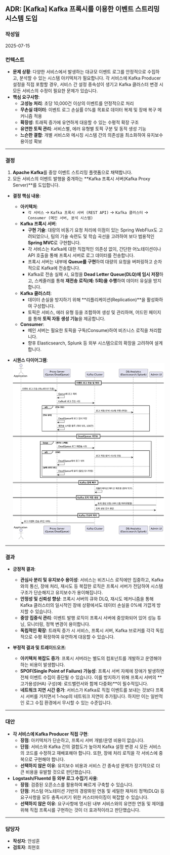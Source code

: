 ## ADR: [Kafka] Kafka 프록시를 이용한 이벤트 스트리밍 시스템 도입

### **작성일**
2025-07-15

### **컨텍스트**

-   **문제 상황**: 다양한 서비스에서 발생하는 대규모 이벤트 로그를 안정적으로 수집하고, 분석할 수 있는 시스템 아키텍처가 필요합니다. 
각 서비스에 Kafka Producer 설정을 직접 포함할 경우, 서비스 간 설정 종속성이 생기고 Kafka 클러스터 변경 시 모든 서비스의 수정이 필요한 문제가 있습니다.
-   **핵심 요구사항**:
    -   **고성능 처리**: 초당 10,000건 이상의 이벤트를 안정적으로 처리
    -   **무손실 데이터**: 이벤트 로그 손실률 0%를 목표로 데이터 복제 및 장애 복구 메커니즘 적용
    -   **확장성**: 트래픽 증가에 유연하게 대응할 수 있는 수평적 확장 구조
    -   **유연한 토픽 관리**: 서비스별, 에러 유형별 토픽 구분 및 동적 생성 기능
    -   **느슨한 결합**: 개별 서비스와 메시징 시스템 간의 의존성을 최소화하여 유지보수 용이성 확보

---

### **결정**

1.  **Apache Kafka**를 중앙 이벤트 스트리밍 플랫폼으로 채택합니다.
2.  모든 서비스의 이벤트 발행을 중개하는 **Kafka 프록시 서버(Kafka Proxy Server)**를 도입합니다.

-   **결정 핵심 내용**:
    -   **아키텍처**:
        -   `각 서비스` → `Kafka 프록시 서버 (REST API)` → `Kafka 클러스터` → `Consumer (메인 서버, 분석 시스템)`
    -   **Kafka 프록시 서버**:
        -   **구현 기술**: 대량의 비동기 요청 처리에 이점이 있는 Spring WebFlux도 고려되었으나, 팀의 기술 숙련도 및 학습 곡선을 고려하여 보다 범용적인 **Spring MVC**로 구현합니다.
        -   각 서비스는 Kafka에 대한 직접적인 의존성 없이, 간단한 어노테이션이나 API 호출을 통해 프록시 서버로 로그 데이터를 전송합니다.
        -   프록시 서버는 내부에 **Queue를 구현**하여 대량의 요청을 버퍼링하고 순차적으로 Kafka에 전송합니다.
        -   Kafka로 전송 실패 시, 요청을 **Dead Letter Queue(DLQ)에 임시 저장**하고, 스케줄러를 통해 **재전송 로직(예: 5회)을 수행**하여 데이터 유실을 방지합니다.
    -   **Kafka 클러스터**:
        -   데이터 손실을 방지하기 위해 **리플리케이션(Replication)**을 활성화하여 구성합니다. 
        -   토픽은 서비스, 에러 유형 등을 조합하여 생성 및 관리하며, 어드민 페이지를 통해 **토픽 자동 생성 기능**을 제공합니다. 
    -   **Consumer**:
        -   메인 서버는 필요한 토픽을 구독(Consume)하여 비즈니스 로직을 처리합니다.
        -   향후 Elasticsearch, Splunk 등 외부 시스템으로의 확장을 고려하여 설계합니다. 

-   **시퀀스 다이어그램**:
![img.png](kafka_sequence.png)
---

### **결과**

-   **긍정적 결과**:
    -   **관심사 분리 및 유지보수 용이성**: 서비스는 비즈니스 로직에만 집중하고, Kafka와의 통신, 장애 처리, 재시도 등 복잡한 로직은 프록시 서버가 전담하여 시스템 구조가 단순해지고 유지보수가 용이해집니다.
    -   **안정성 및 신뢰성 향상**: 프록시 서버의 큐와 DLQ, 재시도 메커니즘을 통해 Kafka 클러스터의 일시적인 장애 상황에서도 데이터 손실을 0%에 가깝게 방지할 수 있습니다.
    -   **중앙 집중식 관리**: 이벤트 발행 로직이 프록시 서버에 중앙화되어 있어 성능 튜닝, 모니터링, 정책 변경이 용이합니다.
    -   **독립적인 확장**: 트래픽 증가 시 서비스, 프록시 서버, Kafka 브로커를 각각 독립적으로 수평 확장하여 유연하게 대응할 수 있습니다.

-   **부정적 결과 및 트레이드오프**:
    -   **아키텍처 복잡도 증가**: 프록시 서버라는 별도의 컴포넌트를 개발하고 운영해야 하는 비용이 발생합니다.
    -   **SPOF(Single Point of Failure) 가능성**: 프록시 서버 자체에 장애가 발생하면 전체 이벤트 수집이 중단될 수 있습니다. 이를 방지하기 위해 프록시 서버의 **고가용성(HA) 구성(예: 로드밸런서와 함께 다중화)**이 필수적입니다.
    -   **네트워크 지연 시간 증가**: 서비스가 Kafka로 직접 이벤트를 보내는 것보다 프록시 서버를 거치면서 1-hop의 네트워크 지연이 추가됩니다. 하지만 이는 일반적인 로그 수집 환경에서 무시할 수 있는 수준입니다.

---

### **대안**

-   **각 서비스에 Kafka Producer 직접 구현**:
    -   **장점**: 아키텍처가 단순하고, 프록시 서버 개발/운영 비용이 없습니다.
    -   **단점**: 서비스와 Kafka 간의 결합도가 높아져 Kafka 설정 변경 시 모든 서비스의 코드를 수정하고 재배포해야 합니다. 또한, 장애 처리 로직을 각 서비스에 중복으로 구현해야 합니다.
    -   **선택하지 않은 이유**: 유지보수 비용과 서비스 간 종속성 문제가 장기적으로 더 큰 비용을 유발할 것으로 판단했습니다.
-   **Logstash/Fluentd 등 외부 로그 수집기 사용**:
    -   **장점**: 검증된 오픈소스를 활용하여 빠르게 구축할 수 있습니다.
    -   **단점**: 커스텀 어노테이션 기반의 경량화된 연동 및 세밀한 재처리 정책(DLQ) 등 요구사항을 모두 충족시키기 위한 커스터마이징이 복잡할 수 있습니다.
    -   **선택하지 않은 이유**: 요구사항에 명시된 내부 서비스와의 유연한 연동 및 제어를 위해 직접 프록시를 구현하는 것이 더 효과적이라고 판단했습니다.

---

### **담당자**

-   **작성자**: 안성훈
-   **검토자**: 최현호